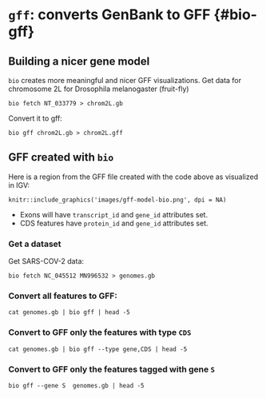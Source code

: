 # `gff`: converts GenBank to GFF {#bio-gff}

## Building a nicer gene model

`bio` creates more meaningful  and nicer GFF visualizations. Get data for chromosome 2L for Drosophila melanogaster (fruit-fly)

    bio fetch NT_033779 > chrom2L.gb

Convert it to gff:

    bio gff chrom2L.gb > chrom2L.gff
    
## GFF created with `bio`
   
Here is a region from the GFF file created with the code above as visualized in IGV:

```{r fig.align='center', echo=FALSE}
knitr::include_graphics('images/gff-model-bio.png', dpi = NA)
```

* Exons will have `transcript_id` and `gene_id` attributes set.
* CDS features have `protein_id` and `gene_id` attributes set.

[SO]: http://www.sequenceontology.org/

### Get a dataset

Get SARS-COV-2 data:

    bio fetch NC_045512 MN996532 > genomes.gb

### Convert all features to GFF:

    cat genomes.gb | bio gff | head -5

### Convert to GFF only the features with type `CDS`

    cat genomes.gb | bio gff --type gene,CDS | head -5 

### Convert to GFF only the features tagged with gene `S`

    bio gff --gene S  genomes.gb | head -5

